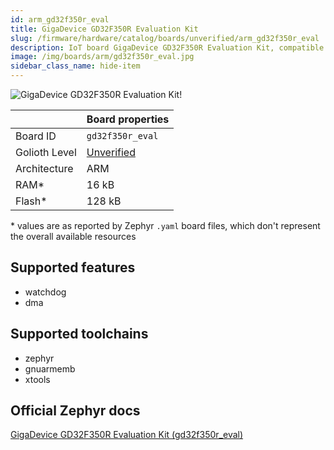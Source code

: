```yaml
---
id: arm_gd32f350r_eval
title: GigaDevice GD32F350R Evaluation Kit
slug: /firmware/hardware/catalog/boards/unverified/arm_gd32f350r_eval
description: IoT board GigaDevice GD32F350R Evaluation Kit, compatible with Golioth at unverified level.
image: /img/boards/arm/gd32f350r_eval.jpg
sidebar_class_name: hide-item
---
```


[//]: # (This is an auto-generated file, do not edit! Changes to it will be lost upon re-generation)

![GigaDevice GD32F350R Evaluation Kit!](/img/boards/arm/gd32f350r_eval.jpg "GigaDevice GD32F350R Evaluation Kit")

|                | Board properties     |
| -------------  | -------------------- |
| Board ID       | `gd32f350r_eval` |
| Golioth Level  | [Unverified](/firmware/hardware#unverified-boards) |
| Architecture   | ARM |
| RAM*           | 16 kB |
| Flash*         | 128 kB |

\* values are as reported by Zephyr `.yaml` board files, which don't represent the overall available resources



## Supported features

* watchdog
* dma

## Supported toolchains

* zephyr
* gnuarmemb
* xtools

## Official Zephyr docs

[GigaDevice GD32F350R Evaluation Kit (gd32f350r_eval)](https://docs.zephyrproject.org/latest/boards/arm/gd32f350r_eval/doc/index.html)
